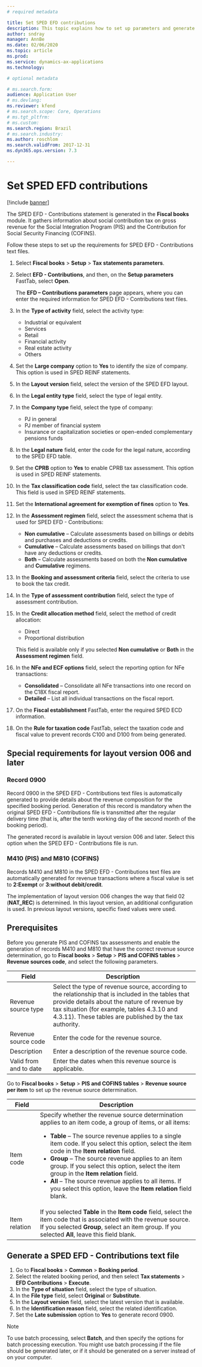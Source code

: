 ```yaml
---
# required metadata

title: Set SPED EFD contributions 
description: This topic explains how to set up parameters and generate the SPED EFD - Contributions statement for Brazil. 
author: sndray
manager: AnnBe
ms.date: 02/06/2020
ms.topic: article
ms.prod: 
ms.service: dynamics-ax-applications
ms.technology:

# optional metadata

# ms.search.form:  
audience: Application User
# ms.devlang: 
ms.reviewer: kfend
# ms.search.scope: Core, Operations
# ms.tgt_pltfrm: 
# ms.custom: 
ms.search.region: Brazil
# ms.search.industry: 
ms.author: roschlom
ms.search.validFrom: 2017-12-31
ms.dyn365.ops.version: 7.3

---
```


# Set SPED EFD contributions

[!include [banner](../includes/banner.md)]

The SPED EFD - Contributions statement is generated in the **Fiscal books** module. It gathers information about social contribution tax on gross revenue for the Social Integration Program (PIS) and the Contribution for Social Security Financing (COFINS).

Follow these steps to set up the requirements for SPED EFD - Contributions text files.

1. Select **Fiscal books** \> **Setup** \> **Tax statements parameters**.
2. Select **EFD - Contributions**, and then, on the **Setup parameters** FastTab, select **Open**.

    The **EFD – Contributions parameters** page appears, where you can enter the required information for SPED EFD - Contributions text files.

3. In the **Type of activity** field, select the activity type:

    - Industrial or equivalent
    - Services
    - Retail
    - Financial activity
    - Real estate activity
    - Others

4. Set the **Large company** option to **Yes** to identify the size of company. This option is used in SPED REINF statements.
5. In the **Layout version** field, select the version of the SPED EFD layout. 
6. In the **Legal entity type** field, select the type of legal entity.
7. In the **Company type** field, select the type of company:

    - PJ in general
    - PJ member of financial system
    - Insurance or capitalization societies or open-ended complementary pensions funds

8. In the **Legal nature** field, enter the code for the legal nature, according to the SPED EFD table.
9. Set the **CPRB** option to **Yes** to enable CPRB tax assessment. This option is used in SPED REINF statements.
10. In the **Tax classification code** field, select the tax classification code. This field is used in SPED REINF statements.
11. Set the **International agreement for exemption of fines** option to **Yes**.
12. In the **Assessment regimen** field, select the assessment schema that is used for SPED EFD - Contributions:

    - **Non cumulative** – Calculate assessments based on billings or debits and purchases and deductions or credits.
    - **Cumulative** – Calculate assessments based on billings that don't have any deductions or credits.
    - **Both** – Calculate assessments based on both the **Non cumulative** and **Cumulative** regimens.

13. In the **Booking and assessment criteria** field, select the criteria to use to book the tax credit.
14. In the **Type of assessment contribution** field, select the type of assessment contribution.
15. In the **Credit allocation method** field, select the method of credit allocation:

    - Direct
    - Proportional distribution

    This field is available only if you selected **Non cumulative** or **Both** in the **Assessment regimen** field.

16. In the **NFe and ECF options** field, select the reporting option for NFe transactions:

    - **Consolidated** – Consolidate all NFe transactions into one record on the C18X fiscal report.
    - **Detailed** – List all individual transactions on the fiscal report.

17. On the **Fiscal establishment** FastTab, enter the required SPED ECD information.
18. On the **Rule for taxation code** FastTab, select the taxation code and fiscal value to prevent records C100 and D100 from being generated.

## Special requirements for layout version 006 and later

### Record 0900

Record 0900 in the SPED EFD - Contributions text files is automatically generated to provide details about the revenue composition for the specified booking period. Generation of this record is mandatory when the original SPED EFD - Contributions file is transmitted after the regular delivery time (that is, after the tenth working day of the second month of the booking period).

The generated record is available in layout version 006 and later. Select this option when the SPED EFD - Contributions file is run.

### M410 (PIS) and M810 (COFINS)

Records M410 and M810 in the SPED EFD - Contributions text files are automatically generated for revenue transactions where a fiscal value is set to **2:Exempt** or **3:without debit/credit**.

The implementation of layout version 006 changes the way that field 02 (**NAT\_REC**) is determined. In this layout version, an additional configuration is used. In previous layout versions, specific fixed values were used.

## Prerequisites

Before you generate PIS and COFINS tax assessments and enable the generation of records M410 and M810 that have the correct revenue source determination, go to **Fiscal books** \> **Setup** \> **PIS and COFINS tables** \> **Revenue sources code**, and select the following parameters.

<table>
<thead>
<tr>
<th>Field</th>
<th>Description</th>
</tr>
</thead>
<tbody>
<tr>
<td>Revenue source type</td>
<td>Select the type of revenue source, according to the relationship that is included in the tables that provide details about the nature of revenue by tax situation (for example, tables 4.3.10 and 4.3.11). These tables are published by the tax authority.</td>
</tr>
<tr>
<td>Revenue source code</td>
<td>Enter the code for the revenue source.</td>
</tr>
<tr>
<td>Description</td>
<td>Enter a description of the revenue source code.</td>
</tr>
<tr>
<td>Valid from and to date</td>
<td>Enter the dates when this revenue source is applicable.</td>
</tr>
</tbody>
</table>

Go to **Fiscal books** \> **Setup** \> **PIS and COFINS tables** \> **Revenue source per item** to set up the revenue source determination.

<table>
<thead>
<tr>
<th>Field</th>
<th>Description</th>
</tr>
</thead>
<tbody>
<tr>
<td>Item code</td>
<td>Specify whether the revenue source determination applies to an item code, a group of items, or all items:
<ul>
<li><strong>Table</strong> – The source revenue applies to a single item code. If you select this option, select the item code in the <strong>Item relation</strong> field.</li>
<li><strong>Group</strong> – The source revenue applies to an item group. If you select this option, select the item group in the <strong>Item relation</strong> field.</li>
<li><strong>All</strong> – The source revenue applies to all items. If you select this option, leave the <strong>Item relation</strong> field blank.</li>
</ul>
</td>
</tr>
<tr>
<td>Item relation</td>
<td>If you selected <strong>Table</strong> in the <strong>Item code</strong> field, select the item code that is associated with the revenue source. If you selected <strong>Group</strong>, select an item group. If you selected <strong>All</strong>, leave this field blank.</td>
</tr>
</tbody>
</table>

## Generate a SPED EFD - Contributions text file

1. Go to **Fiscal books** \> **Common** \> **Booking period**.
2. Select the related booking period, and then select **Tax statements** \> **EFD Contributions** \> **Execute**.
3. In the **Type of situation** field, select the type of situation.
4. In the **File type** field, select **Original** or **Substitute**.
5. In the **Layout version** field, select the latest version that is available.
6. In the **Identification reason** field, select the related identification.
7. Set the **Late submission** option to **Yes** to generate record 0900.

> [!NOTE]
> To use batch processing, select **Batch**, and then specify the options for batch processing execution. You might use batch processing if the file should be generated later, or if it should be generated on a server instead of on your computer.
